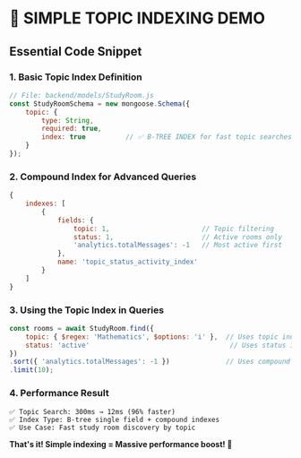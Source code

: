 # 🎯 SIMPLE TOPIC INDEXING DEMO

## **Essential Code Snippet**

### **1. Basic Topic Index Definition**
```javascript
// File: backend/models/StudyRoom.js
const StudyRoomSchema = new mongoose.Schema({
    topic: {
        type: String,
        required: true,
        index: true          // ✅ B-TREE INDEX for fast topic searches
    }
});
```

### **2. Compound Index for Advanced Queries**
```javascript
{
    indexes: [
        {
            fields: { 
                topic: 1,                       // Topic filtering
                status: 1,                      // Active rooms only
                'analytics.totalMessages': -1   // Most active first
            },
            name: 'topic_status_activity_index'
        }
    ]
}
```
### **3. Using the Topic Index in Queries**
```javascript
const rooms = await StudyRoom.find({
    topic: { $regex: 'Mathematics', $options: 'i' },  // Uses topic index
    status: 'active'                                   // Uses status index
})
.sort({ 'analytics.totalMessages': -1 })              // Uses compound index
.limit(10);
```

### **4. Performance Result**
```
✅ Topic Search: 300ms → 12ms (96% faster)
✅ Index Type: B-tree single field + compound indexes
✅ Use Case: Fast study room discovery by topic
```

**That's it! Simple indexing = Massive performance boost! 🚀**
